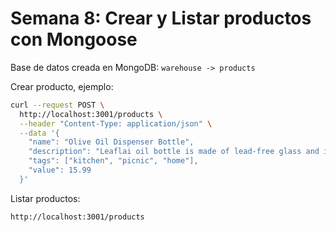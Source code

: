 # Semana 8: Crear y Listar productos con Mongoose

Base de datos creada en MongoDB: `warehouse -> products`

Crear producto, ejemplo:

```bash
curl --request POST \
  http://localhost:3001/products \
  --header "Content-Type: application/json" \
  --data '{
    "name": "Olive Oil Dispenser Bottle",
    "description": "Leaflai oil bottle is made of lead-free glass and is 100% healthy and environmentally friendly.",
    "tags": ["kitchen", "picnic", "home"],
    "value": 15.99
  }'
```

Listar productos:

```bash
http://localhost:3001/products
```
